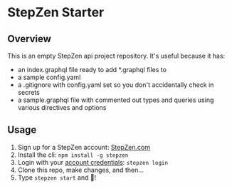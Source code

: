 # StepZen Starter

## Overview

This is an empty StepZen api project repository. It's useful because it has:

- an index.graphql file ready to add \*.graphql files to
- a sample config.yaml
- a .gitignore with config.yaml set so you don't accidentally check in secrets
- a sample.graphql file with commented out types and queries using various directives and options

## Usage

1. Sign up for a StepZen account: [StepZen.com](https://stepzen.com)
1. Install the cli: `npm install -g stepzen`
1. Login with your [account credentials](https://stepzen.com/account): `stepzen login`
1. Clone this repo, make changes, and then...
1. Type `stepzen start` and 🚀!
